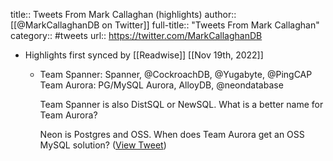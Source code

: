 title:: Tweets From Mark Callaghan (highlights)
author:: [[@MarkCallaghanDB on Twitter]]
full-title:: "Tweets From Mark Callaghan"
category:: #tweets
url:: https://twitter.com/MarkCallaghanDB

- Highlights first synced by [[Readwise]] [[Nov 19th, 2022]]
	- Team Spanner: Spanner, @CockroachDB, @Yugabyte, @PingCAP
	  Team Aurora: PG/MySQL Aurora, AlloyDB, @neondatabase 
	  
	  Team Spanner is also DistSQL or NewSQL.
	  What is a better name for Team Aurora?
	  
	  Neon is Postgres and OSS. When does Team Aurora get an OSS MySQL solution? ([View Tweet](https://twitter.com/MarkCallaghanDB/status/1555935983668908033))